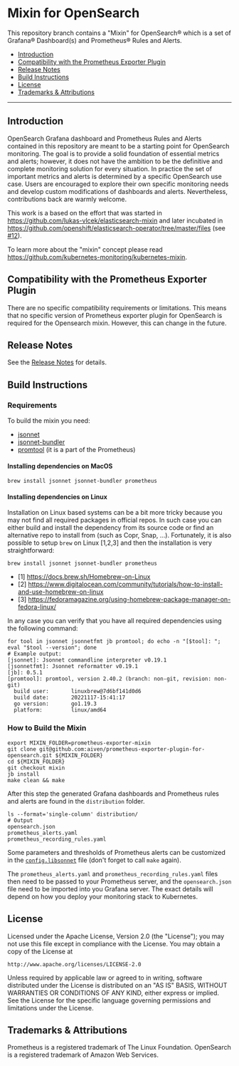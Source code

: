 # Mixin for OpenSearch

This repository branch contains a "Mixin" for OpenSearch® which is a set of Grafana® Dashboard(s) and Prometheus® Rules and Alerts.

- [Introduction](#introduction)
- [Compatibility with the Prometheus Exporter Plugin](#compatibility-with-the-prometheus-exporter-plugin)
- [Release Notes](#release-notes)
- [Build Instructions](#build-instructions)
- [License](#license)
- [Trademarks & Attributions](#trademarks--attributions)

---

## Introduction

OpenSearch Grafana dashboard and Prometheus Rules and Alerts contained in this repository are meant to be a starting point for OpenSearch monitoring. The goal is to provide a solid foundation of essential metrics and alerts; however, it does not have the ambition to be the definitive and complete monitoring solution for every situation. In practice the set of important metrics and alerts is determined by a specific OpenSearch use case. Users are encouraged to explore their own specific monitoring needs and develop custom modifications of dashboards and alerts. Nevertheless, contributions back are warmly welcome.   

This work is a based on the effort that was started in <https://github.com/lukas-vlcek/elasticsearch-mixin> and later incubated in <https://github.com/openshift/elasticsearch-operator/tree/master/files> (see [#12](https://github.com/opensearch-project/opensearch-prometheus-exporter/issues/12)).

To learn more about the "mixin" concept please read <https://github.com/kubernetes-monitoring/kubernetes-mixin>.

## Compatibility with the Prometheus Exporter Plugin

There are no specific compatibility requirements or limitations. This means that no specific version of Prometheus exporter plugin for OpenSearch is required for the Opensearch mixin.
However, this can change in the future.

## Release Notes

See the [Release Notes](./RELEASE_NOTES.md) for details.

## Build Instructions

### Requirements

To build the mixin you need:
- [jsonnet](https://github.com/google/jsonnet)
- [jsonnet-bundler](https://github.com/jsonnet-bundler/jsonnet-bundler)
- [promtool](https://github.com/prometheus/prometheus) (it is a part of the Prometheus)

#### Installing dependencies on MacOS 

```shell
brew install jsonnet jsonnet-bundler prometheus
```

#### Installing dependencies on Linux

Installation on Linux based systems can be a bit more tricky because you may not find all required packages in official repos. In such case you can either build and install the dependency from its source code or find an alternative repo to install from (such as Copr, Snap, ...). Fortunately, it is also possible to setup `brew` on Linux [1,2,3] and then the installation is very straightforward: 

```shell
brew install jsonnet jsonnet-bundler prometheus
``` 
- [1] <https://docs.brew.sh/Homebrew-on-Linux>
- [2] <https://www.digitalocean.com/community/tutorials/how-to-install-and-use-homebrew-on-linux>
- [3] <https://fedoramagazine.org/using-homebrew-package-manager-on-fedora-linux/>

In any case you can verify that you have all required dependencies using the following command:

```shell
for tool in jsonnet jsonnetfmt jb promtool; do echo -n "[$tool]: "; eval "$tool --version"; done
# Example output:
[jsonnet]: Jsonnet commandline interpreter v0.19.1
[jsonnetfmt]: Jsonnet reformatter v0.19.1
[jb]: 0.5.1
[promtool]: promtool, version 2.40.2 (branch: non-git, revision: non-git)
  build user:       linuxbrew@7d6bf141d0d6
  build date:       20221117-15:41:17
  go version:       go1.19.3
  platform:         linux/amd64
```

### How to Build the Mixin

```shell
export MIXIN_FOLDER=prometheus-exporter-mixin
git clone git@github.com:aiven/prometheus-exporter-plugin-for-opensearch.git ${MIXIN_FOLDER}
cd ${MIXIN_FOLDER}
git checkout mixin
jb install
make clean && make
```
After this step the generated Grafana dashboards and Prometheus rules and alerts are found in the `distribution` folder.

```shell
ls --format='single-column' distribution/
# Output
opensearch.json
prometheus_alerts.yaml
prometheus_recording_rules.yaml
```

Some parameters and thresholds of Prometheus alerts can be customized in the [`config.libsonnet`](config.libsonnet) file (don't forget to call `make` again).

The `prometheus_alerts.yaml` and `prometheus_recording_rules.yaml` files then need to be passed to your Prometheus server, and the `opensearch.json` file need to be imported into you Grafana server. The exact details will depend on how you deploy your monitoring stack to Kubernetes.

## License

Licensed under the Apache License, Version 2.0 (the "License");
you may not use this file except in compliance with the License.
You may obtain a copy of the License at

    http://www.apache.org/licenses/LICENSE-2.0

Unless required by applicable law or agreed to in writing, software
distributed under the License is distributed on an "AS IS" BASIS,
WITHOUT WARRANTIES OR CONDITIONS OF ANY KIND, either express or implied.
See the License for the specific language governing permissions and
limitations under the License.

## Trademarks & Attributions

Prometheus is a registered trademark of The Linux Foundation. OpenSearch is a registered trademark of Amazon Web Services.
